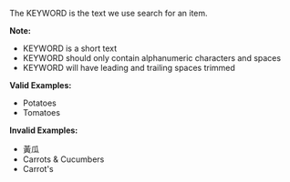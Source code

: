 <!-- markdownlint-disable-file first-line-h1 -->
The KEYWORD is the text we use search for an item.

**Note:**
- KEYWORD is a short text
- KEYWORD should only contain alphanumeric characters and spaces
- KEYWORD will have leading and trailing spaces trimmed

**Valid Examples:**
- Potatoes
- Tomatoes

**Invalid Examples:**
- 黃瓜
- Carrots & Cucumbers
- Carrot's
